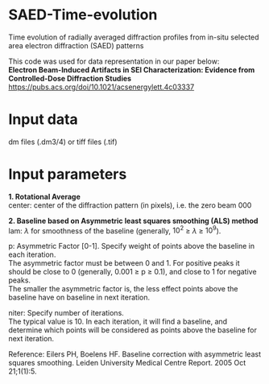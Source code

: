 # SAED-Time-evolution
Time evolution of radially averaged diffraction profiles from in-situ selected area electron diffraction (SAED) patterns  
  
This code was used for data representation in our paper below:  
**Electron Beam-Induced Artifacts in SEI Characterization: Evidence from Controlled-Dose Diffraction Studies**  
https://pubs.acs.org/doi/10.1021/acsenergylett.4c03337

# Input data
dm files (.dm3/4) or tiff files (.tif)  

# Input parameters
**1. Rotational Average**  
center: center of the diffraction pattern (in pixels), i.e. the zero beam 000  
  
**2. Baseline based on Asymmetric least squares smoothing (ALS) method**  
lam: $\lambda$ for smoothness of the baseline (generally, $10^2$ $\geq$ $\lambda$ $\geq$ $10^9$).  
  
p: Asymmetric Factor [0-1]. Specify weight of points above the baseline in each iteration.  
The asymmetric factor must be between 0 and 1. For positive peaks it should be close to 0 (generally, 0.001 $\geq$ p $\geq$ 0.1), and close to 1 for negative peaks.  
The smaller the asymmetric factor is, the less effect points above the baseline have on baseline in next iteration.  
  
niter: Specify number of iterations.  
The typical value is 10. In each iteration, it will find a baseline, and determine which points will be considered as points above the baseline for next iteration.  
  
Reference: Eilers PH, Boelens HF. Baseline correction with asymmetric least squares smoothing. Leiden University Medical Centre Report. 2005 Oct 21;1(1):5.
